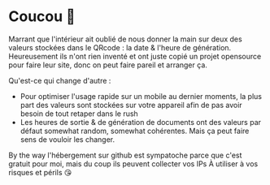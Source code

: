 # Coucou :wave:

Marrant que l'intérieur ait oublié de nous donner la main sur deux des valeurs stockées dans le QRcode : la date & l'heure de génération.
Heureusement ils n'ont rien inventé et ont juste copié un projet opensource pour faire leur site, donc on peut faire pareil et arranger ça.

Qu'est-ce qui change d'autre :

- Pour optimiser l'usage rapide sur un mobile au dernier moments, la plus part des valeurs sont stockées sur votre appareil afin de pas avoir besoin de tout retaper dans le rush
- Les heures de sortie & de génération de documents ont des valeurs par défaut somewhat random, somewhat cohérentes. Mais ça peut faire sens de vouloir les changer.

By the way l'hébergement sur github est sympatoche parce que c'est gratuit pour moi, mais du coup ils peuvent collecter vos IPs
À utiliser à vos risques et périls 😘

